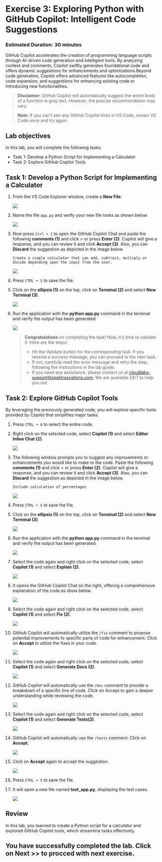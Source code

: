 # Exercise 3: Exploring Python with GitHub Copilot: Intelligent Code Suggestions

### Estimated Duration: 30 minutes

GitHub Copilot accelerates the creation of programming language scripts through AI-driven code generation and intelligent tools. By analyzing context and comments, Copilot swiftly generates foundational code and offers dynamic suggestions for enhancements and optimizations.Beyond code generation, Copilot offers advanced features like autocompletion, code expansion, and suggestions for enhancing existing code or introducing new functionalities. 

> **Disclaimer**: GitHub Copilot will automatically suggest the entire body of a function in gray text. However, the precise recommendation may vary.

> **Note**: If you can't see any GitHub Copilot hints in VS Code, restart VS Code once and try again.

## Lab objectives

In this lab, you will complete the following tasks:

- Task 1:  Develop a Python Script for Implementing a Calculator
- Task 2: Explore GitHub Copilot Tools

## Task 1:  Develop a Python Script for Implementing a Calculator

1. From the VS Code Explorer window, create a **New File**.

   ![](../media/py10.png)

1. Name the file `app.py` and verify your new file looks as shown below:

   ![](../media/app1.png)

1. Now press `Ctrl + I` to open the GitHub Copilot Chat and paste the following **comments (1)** and click > or press **Enter (2)**. Copilot will give a response, and you can review it and click **Accept (3)**. Also, you can **Discard** the suggestion as depicted in the image below.
   
   ```
   Create a simple calculator that can add, subtract, multiply or divide depending upon the input from the user.
   ```

   ![](../media/hub66.png)

1. Press `CTRL + S` to save the file.

1. Click on the **ellipsis (1)** on the top, click on **Terminal (2)** and select **New Terminal (3)**.

   ![](../media/openterminal.png)

1. Run the application with the **python app.py** command in the terminal and verify the output has been generated.

   ![](../media/image.png)   

      > **Congratulations** on completing the task! Now, it's time to validate it. Here are the steps:
      > - Hit the Validate button for the corresponding task. If you receive a success message, you can proceed to the next task.
      > - If not, carefully read the error message and retry the step, following the instructions in the lab guide. 
      > - If you need any assistance, please contact us at cloudlabs-support@spektrasystems.com. We are available 24/7 to help you out.

      <validation step="37a79ae8-73af-4ce6-a2f0-c3895b352cd3" />

## Task 2: Explore GitHub Copilot Tools

By leveraging the previously generated code, you will explore specific tools provided by Copilot that simplifies major tasks.

1. Press `CTRL + A` to select the entire code.

1. Right click on the selected code, select **Copilot (1)** and select **Editor Inline Chat (2)**.

      ![](../media/new-githubcopilot-feb-5.png)

1. The following window prompts you to suggest any improvements or enhancements you would like to make to the code. Paste the following **comments (1)** and click > or press **Enter (2)**. Copilot will give a response, and you can review it and click **Accept (3)**. Also, you can **Discard** the suggestion as depicted in the image below.

   ```
   Include calculation of percentages
   ```
   
   ![](../media/py4.png)

1. Press `CTRL + S` to save the file.

1. Click on the **ellipsis (1)** on the top, click on **Terminal (2)** and select **New Terminal (3)**.

      ![](../media/openterminal.png)
   
1. Run the application with the **python app.py** command in the terminal and verify the output has been generated.

      ![](../media/pythonapp.png)

1. Select the code again and right click on the selected code, select **Copilot (1)** and select **Explain (2)**.

   ![](../media/new-githubcopilot-feb-6.png)

1. It opens the GitHub Copilot Chat on the right, offering a comprehensive explanation of the code as show below.

      ![](../media/hub65.png)

1. Select the code again and right click on the selected code, select **Copilot (1)** and select **Fix (2)**.

   ![](../media/new-githubcopilot-feb-7.png)

1. GitHub Copilot will automatically utilize the `/fix` comment to propose potential improvements to specific parts of code for enhancement. Click on **Accept** to utilize the fixes in your code.

      ![](../media/py7.png)

1. Select the code again and right click on the selected code, select **Copilot (1)** and select **Generate Docs (2)**.

      ![](../media/new-githubcopilot-feb-8.png)

1. GitHub Copilot will automatically use the `/doc` comment to provide a breakdown of a specific line of code. Click on Accept to gain a deeper understanding while reviewing the code.

      ![](../media/py8.png)

1. Select the code again and right click on the selected code, select **Copilot (1)** and select **Generate Tests(2)**.

      ![](../media/new-githubcopilot-feb-9.png)

1. GitHub Copilot will automatically use the `/tests` comment. Click on **Accept**.

      ![](../media/E3T2S14-0303.png)

1. Click on **Accept** again to accept the suggestion.

      ![](../media/E3T2S14.1-0303.png)

1. Press `CTRL + S` to save the file.       

1. It will open a new file named **test_app.py**, displaying the test cases.

      ![](../media/E3T2S16-0303.png)

## Review
In this lab, you learned to create a Python script for a calculator and explored GitHub Copilot tools, which streamline tasks effectively.
  
## You have successfully completed the lab. Click on **Next >>** to procced with next exercise.
